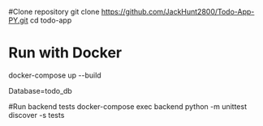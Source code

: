 #Clone repository
  git clone https://github.com/JackHunt2800/Todo-App-PY.git
  cd todo-app

  # Run with Docker
  docker-compose up --build

Database=todo_db

#Run backend tests
docker-compose exec backend python -m unittest discover -s tests
